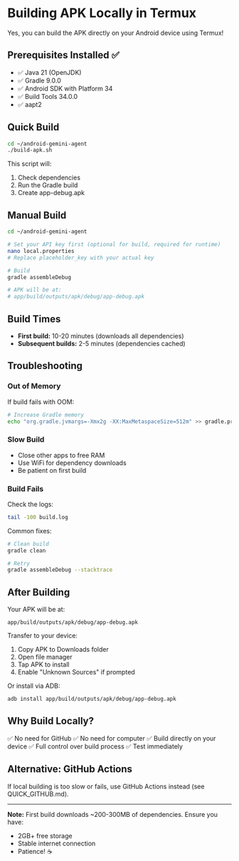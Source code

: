 # Building APK Locally in Termux

Yes, you can build the APK directly on your Android device using Termux!

## Prerequisites Installed ✅

- ✅ Java 21 (OpenJDK)
- ✅ Gradle 9.0.0
- ✅ Android SDK with Platform 34
- ✅ Build Tools 34.0.0
- ✅ aapt2

## Quick Build

```bash
cd ~/android-gemini-agent
./build-apk.sh
```

This script will:
1. Check dependencies
2. Run the Gradle build
3. Create app-debug.apk

## Manual Build

```bash
cd ~/android-gemini-agent

# Set your API key first (optional for build, required for runtime)
nano local.properties
# Replace placeholder_key with your actual key

# Build
gradle assembleDebug

# APK will be at:
# app/build/outputs/apk/debug/app-debug.apk
```

## Build Times

- **First build:** 10-20 minutes (downloads all dependencies)
- **Subsequent builds:** 2-5 minutes (dependencies cached)

## Troubleshooting

### Out of Memory
If build fails with OOM:
```bash
# Increase Gradle memory
echo "org.gradle.jvmargs=-Xmx2g -XX:MaxMetaspaceSize=512m" >> gradle.properties
```

### Slow Build
- Close other apps to free RAM
- Use WiFi for dependency downloads
- Be patient on first build

### Build Fails
Check the logs:
```bash
tail -100 build.log
```

Common fixes:
```bash
# Clean build
gradle clean

# Retry
gradle assembleDebug --stacktrace
```

## After Building

Your APK will be at:
```
app/build/outputs/apk/debug/app-debug.apk
```

Transfer to your device:
1. Copy APK to Downloads folder
2. Open file manager
3. Tap APK to install
4. Enable "Unknown Sources" if prompted

Or install via ADB:
```bash
adb install app/build/outputs/apk/debug/app-debug.apk
```

## Why Build Locally?

✅ No need for GitHub
✅ No need for computer
✅ Build directly on your device
✅ Full control over build process
✅ Test immediately

## Alternative: GitHub Actions

If local building is too slow or fails, use GitHub Actions instead (see QUICK_GITHUB.md).

---

**Note:** First build downloads ~200-300MB of dependencies. Ensure you have:
- 2GB+ free storage
- Stable internet connection  
- Patience! ☕
